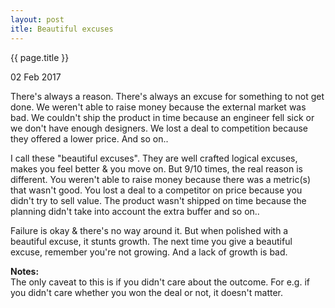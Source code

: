```yaml
---
layout: post
itle: Beautiful excuses 
---
```


{{ page.title }}

02 Feb 2017

There's always a reason. There's always an excuse for something to not get
done. We weren't able to raise money because the external market was bad. We
couldn't ship the product in time because an engineer fell sick or we don't
have enough designers. We lost a deal to competition because they offered
a lower price. And so on.. 

I call these "beautiful excuses". They are well crafted logical excuses, makes
you feel better & you move on. But 9/10 times, the real reason is different.
You weren't able to raise money because there was a metric(s) that wasn't good.
You lost a deal to a competitor on price because you didn't try to sell value.
The product wasn't shipped on time because the planning didn't take into
account the extra buffer and so on.. 

Failure is okay & there's no way around it. But when polished with a beautiful
excuse, it stunts growth. The next time you give a beautiful excuse, remember
you're not growing. And a lack of growth is bad. 

**Notes:**  
The only caveat to this is if you didn't care about the outcome. For e.g. if
you didn't care whether you won the deal or not, it doesn't matter. 
